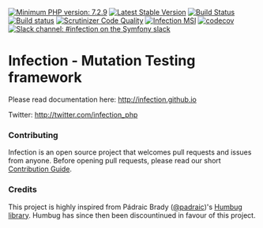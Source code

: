 [![Minimum PHP version: 7.2.9](https://img.shields.io/badge/php-7.2.9%2B-blue.svg)](https://packagist.org/packages/infection/infection) 
[![Latest Stable Version](https://poser.pugx.org/infection/infection/v/stable)](https://packagist.org/packages/infection/infection)
[![Build Status](https://travis-ci.org/infection/infection.svg?branch=master)](https://travis-ci.org/infection/infection) 
[![Build status](https://ci.appveyor.com/api/projects/status/ylkocb2pugx4fb26/branch/master?svg=true)](https://ci.appveyor.com/project/borNfreee/infection/branch/master)
[![Scrutinizer Code Quality](https://scrutinizer-ci.com/g/infection/infection/badges/quality-score.png?b=master)](https://scrutinizer-ci.com/g/infection/infection/?branch=master) 
[![Infection MSI](https://badge.stryker-mutator.io/github.com/infection/infection/master)](https://infection.github.io)
[![codecov](https://codecov.io/gh/infection/infection/branch/master/graph/badge.svg)](https://codecov.io/gh/infection/infection)
[![Slack channel: #infection on the Symfony slack](https://img.shields.io/badge/slack-%23infection-green.svg?style=flat-square)](https://symfony.com/slack-invite)


Infection - Mutation Testing framework
=========

Please read documentation here: http://infection.github.io

Twitter: http://twitter.com/infection_php

### Contributing

Infection is an open source project that welcomes pull requests and issues from anyone.
Before opening pull requests, please read our short [Contribution Guide](https://github.com/infection/infection/blob/master/.github/CONTRIBUTING.md).

### Credits

This project is highly inspired from Pádraic Brady ([@padraic](https://github.com/padraic))'s [Humbug library](https://github.com/humbug/humbug). Humbug has since then been discountinued in favour of this project.
